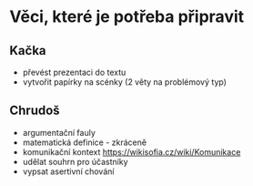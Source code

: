 # Věci, které je potřeba připravit

## Kačka

* převést prezentaci do textu
* vytvořit papírky na scénky (2 věty na problémový typ)

## Chrudoš

* argumentační fauly
* matematická definice - zkráceně
* komunikační kontext https://wikisofia.cz/wiki/Komunikace
* udělat souhrn pro účastníky
* vypsat asertivní chování
